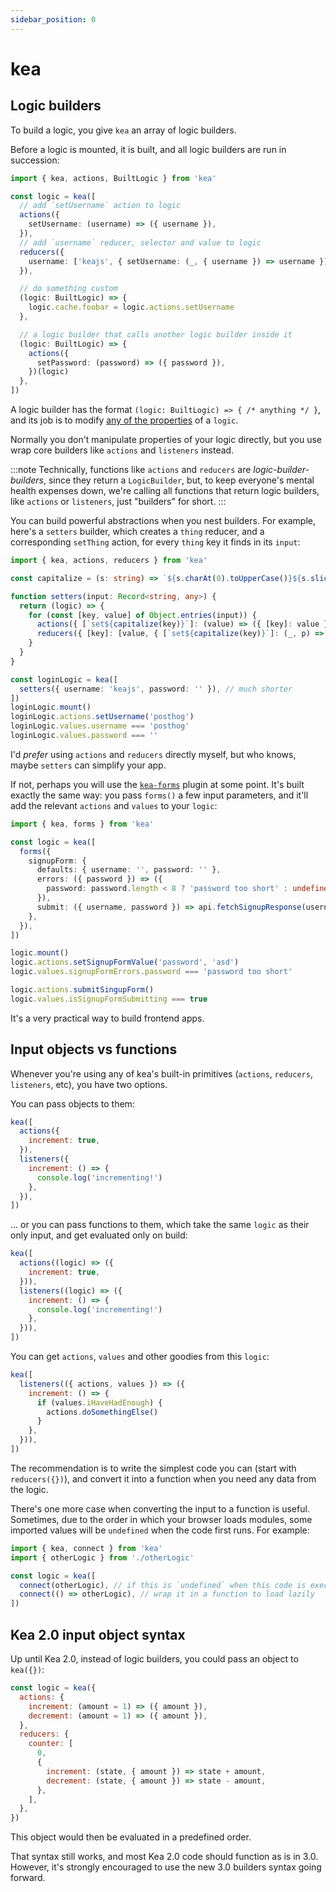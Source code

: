 ```yaml
---
sidebar_position: 0
---
```


# kea

## Logic builders

To build a logic, you give `kea` an array of logic builders.

Before a logic is mounted, it is built, and all logic builders are run in succession:

```ts
import { kea, actions, BuiltLogic } from 'kea'

const logic = kea([
  // add `setUsername` action to logic
  actions({
    setUsername: (username) => ({ username }),
  }),
  // add `username` reducer, selector and value to logic
  reducers({
    username: ['keajs', { setUsername: (_, { username }) => username }],
  }),

  // do something custom
  (logic: BuiltLogic) => {
    logic.cache.foobar = logic.actions.setUsername
  },

  // a logic builder that calls another logic builder inside it
  (logic: BuiltLogic) => {
    actions({
      setPassword: (password) => ({ password }),
    })(logic)
  },
])
```

A logic builder has the format `(logic: BuiltLogic) => { /* anything */ }`, and its job is to modify [any of the properties](/docs/meta/logic#properties) of a `logic`.

Normally you don't manipulate properties of your logic directly, but you use wrap core builders like `actions` and `listeners` instead.

:::note
Technically, functions like `actions` and `reducers` are _logic-builder-builders_, since they return a `LogicBuilder`, but, to keep
everyone's mental health expenses down, we're calling all functions that return logic builders, like `actions` or `listeners`, just "builders" for short.
:::

You can build powerful abstractions when you nest builders. For example, here's a `setters` builder,
which creates a `thing` reducer, and a corresponding `setThing` action, for every `thing` key it finds in its `input`:

```ts
import { kea, actions, reducers } from 'kea'

const capitalize = (s: string) => `${s.charAt(0).toUpperCase()}${s.slice(1)}`

function setters(input: Record<string, any>) {
  return (logic) => {
    for (const [key, value] of Object.entries(input)) {
      actions({ [`set${capitalize(key)}`]: (value) => ({ [key]: value }) })(logic)
      reducers({ [key]: [value, { [`set${capitalize(key)}`]: (_, p) => p[key] }] })(logic)
    }
  }
}

const loginLogic = kea([
  setters({ username: 'keajs', password: '' }), // much shorter
])
loginLogic.mount()
loginLogic.actions.setUsername('posthog')
loginLogic.values.username === 'posthog'
loginLogic.values.password === ''
```

I'd _prefer_ using `actions` and `reducers` directly myself, but who knows, maybe `setters` can simplify your app.

If not, perhaps you will use the [`kea-forms`](/docs/plugins/forms) plugin at some point. It's built exactly the same way: you pass
`forms()` a few input parameters, and it'll add the relevant `actions` and `values` to your `logic`:

```ts
import { kea, forms } from 'kea'

const logic = kea([
  forms({
    signupForm: {
      defaults: { username: '', password: '' },
      errors: ({ password }) => ({
        password: password.length < 8 ? 'password too short' : undefined,
      }),
      submit: ({ username, password }) => api.fetchSignupResponse(username, password),
    },
  }),
])

logic.mount()
logic.actions.setSignupFormValue('password', 'asd')
logic.values.signupFormErrors.password === 'password too short'

logic.actions.submitSingupForm()
logic.values.isSignupFormSubmitting === true
```

It's a very practical way to build frontend apps.

## Input objects vs functions

Whenever you're using any of kea's built-in primitives (`actions`, `reducers`, `listeners`, etc), you have two options.

You can pass objects to them:

```javascript
kea([
  actions({
    increment: true,
  }),
  listeners({
    increment: () => {
      console.log('incrementing!')
    },
  }),
])
```

... or you can pass functions to them, which take the same `logic` as their only input, and get evaluated only on build:

```javascript
kea([
  actions((logic) => ({
    increment: true,
  })),
  listeners((logic) => ({
    increment: () => {
      console.log('incrementing!')
    },
  })),
])
```

You can get `actions`, `values` and other goodies from this `logic`:

```javascript
kea([
  listeners(({ actions, values }) => ({
    increment: () => {
      if (values.iHaveHadEnough) {
        actions.doSomethingElse()
      }
    },
  })),
])
```

The recommendation is to write the simplest code you can (start with `reducers({})`), and convert it into a function when
you need any data from the logic.

There's one more case when converting the input to a function is useful. Sometimes, due to the order in which your
browser loads modules, some imported values will be `undefined` when the code first runs. For example: 

```javascript
import { kea, connect } from 'kea'
import { otherLogic } from './otherLogic'

const logic = kea([
  connect(otherLogic), // if this is `undefined` when this code is executed
  connect(() => otherLogic), // wrap it in a function to load lazily
])
```

## Kea 2.0 input object syntax

Up until Kea 2.0, instead of logic builders, you could pass an object to `kea({})`:

```javascript
const logic = kea({
  actions: {
    increment: (amount = 1) => ({ amount }),
    decrement: (amount = 1) => ({ amount }),
  },
  reducers: {
    counter: [
      0,
      {
        increment: (state, { amount }) => state + amount,
        decrement: (state, { amount }) => state - amount,
      },
    ],
  },
})
```

This object would then be evaluated in a predefined order.

That syntax still works, and most Kea 2.0 code should function as is in 3.0. However, it's strongly encouraged
to use the new 3.0 builders syntax going forward.

